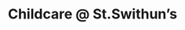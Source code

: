 ---
title: 'Childcare @ St.Swithun’s'
description: |
address: St Swithun's Community Centre, Arncliffe Road, Eastmoor, Wakefield, WF1 4RW.
services:
  - Sessional care for children aged 2 to 5 years
opening_hours: 9.00am - 12noon and 1.00pm - 4.00pm Monday to Friday (term-time only)
phone: 01924 361212 (ext 240)
email: childcare@stgeorgeslupset.org.uk
map: <iframe src="https://www.google.com/maps/embed?pb=!1m18!1m12!1m3!1d2362.6194399088636!2d-1.4823527343180682!3d53.68940768005238!2m3!1f0!2f0!3f0!3m2!1i1024!2i768!4f13.1!3m3!1m2!1s0x0%3A0x3eff335d1ea8365a!2sSt+Swithun&#39;s+Community+Centre!5e0!3m2!1sen!2suk!4v1505982323512" width="600" height="450" frameborder="0" style="border:0" allowfullscreen></iframe>
viewing_code: |
  <iframe class="nurseryinabox" width="100%" frameborder="0" style="overflow: hidden; height: 800px;" allowtransparency="" scrolling="no" src="https://forms.nurseryadmin.com/gen-nursery-visit/nursery-visit-ccareswh.php" id="iFrameResizer0"></iframe><script src="https://forms.nurseryadmin.com/js/iframeResizer.min.js" type="text/javascript"></script><script type="text/javascript">iFrameResize({enablePublicMethods:true});</script>
registration_code: |
  <iframe class="nurseryinabox" width="100%" frameborder="0" style="overflow: hidden; height: 5000px;" allowtransparency="" scrolling="no" src="https://forms.nurseryadmin.com/gen-register-child/register-child-ccareswh.php" id="iFrameResizer1"></iframe><script src="https://forms.nurseryadmin.com/js/iframeResizer.min.js" type="text/javascript"></script><script type="text/javascript">iFrameResize({enablePublicMethods:true});</script>
---